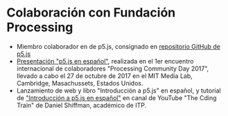# Colaboración con Fundación Processing

* Miembro colaborador en de p5.js, consignado en [repositorio GitHub de p5.js](https://github.com/processing/p5.js)
* [Presentación "p5.js en español"](https://www.youtube.com/watch?v=Ix5RTKRJW0A&index=8&list=PLMVpERuYgvujgdaBluS0_LLLn8T83laaa), realizada en el 1er encuentro internacional de colaboradores "Processing Community Day 2017", llevado a cabo el 27 de octubre de 2017 en el MIT Media Lab, Cambridge, Masachussets, Estados Unidos.
* Lanzamiento de web y libro "Introducción a p5.js" en español, y tutorial de ["Introducción a p5.js en español"](https://www.youtube.com/watch?v=ipMekhLS2M0&t=8950) en canal de YouTube "The Cding Train" de Daniel Shiffman, académico de ITP. 
